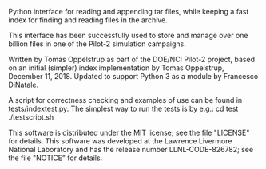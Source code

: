 Python interface for reading and appending tar files, while keeping a
fast index for finding and reading files in the archive.

This interface has been successfully used to store and manage over one
billion files in one of the Pilot-2 simulation campaigns.

Written by Tomas Oppelstrup as part of the DOE/NCI Pilot-2 project,
based on an initial (simpler) index implementation by Tomas
Oppelstrup, December 11, 2018. Updated to support Python 3 as a module by Francesco DiNatale.

A script for correctness checking and examples of use can be found in
tests/indextest.py. The simplest way to run the tests is by e.g.:
   cd test
   ./testscript.sh

This software is distributed under the MIT license; see the file
"LICENSE" for details. This software was developed at the Lawrence
Livermore National Laboratory and has the release number
LLNL-CODE-826782; see the file "NOTICE" for details.
